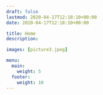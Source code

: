 ```yaml
---
draft: false
lastmod: 2020-04-17T12:18:10+00:00
date: 2020-04-17T12:18:10+00:00

title: Home
description: 

images: [picture3.jpeg]

menu:
  main:
    weight: 5
  footer:
    weight: 10
---
```

